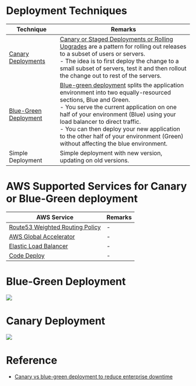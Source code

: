 # Deployment Techniques

| Technique                                                                                                                 | Remarks                                                                                                                                                                                                                                                                                                                                                                                                                                     |
|---------------------------------------------------------------------------------------------------------------------------|---------------------------------------------------------------------------------------------------------------------------------------------------------------------------------------------------------------------------------------------------------------------------------------------------------------------------------------------------------------------------------------------------------------------------------------------|
| [Canary Deployments](https://wa.aws.amazon.com/wellarchitected/2020-07-02T19-33-23/wat.concept.canary-deployment.en.html) | [Canary or Staged Deployments or Rolling Upgrades](https://wa.aws.amazon.com/wellarchitected/2020-07-02T19-33-23/wat.concept.canary-deployment.en.html) are a pattern for rolling out releases to a subset of users or servers.<br/>- The idea is to first deploy the change to a small subset of servers, test it and then rollout the change out to rest of the servers.                                                                  |
| [Blue-Green Deployment](https://circleci.com/blog/canary-vs-blue-green-downtime/)                                         | [Blue-green deployment](https://circleci.com/blog/canary-vs-blue-green-downtime/) splits the application environment into two equally-resourced sections, Blue and Green. <br/>- You serve the current application on one half of your environment (Blue) using your load balancer to direct traffic. <br/>- You can then deploy your new application to the other half of your environment (Green) without affecting the blue environment. |
| Simple Deployment                                                                                                         | Simple deployment with new version, updating on old versions.                                                                                                                                                                                                                                                                                                                                                                               |

# AWS Supported Services for Canary or Blue-Green deployment

| AWS Service                                                                                                                            | Remarks |
|----------------------------------------------------------------------------------------------------------------------------------------|---------|
| [Route53 Weighted Routing Policy](../2_AWSServices/1_NetworkingAndContentDelivery/1_EdgeNetworking/AmazonRoute53/Readme.md)           | -       |
| [AWS Global Accelerator](../2_AWSServices/1_NetworkingAndContentDelivery/1_EdgeNetworking/AWSGlobalAccelerator.md)             | -       |
| [Elastic Load Balancer](../2_AWSServices/1_NetworkingAndContentDelivery/2_ApplicationNetworking/ElasticLoadBalancer/Readme.md) | -       |
| [Code Deploy](../2_AWSServices/9_InfrastructureAsCode/AWSCodePipeline.md)                                                      | -       |

# Blue-Green Deployment

![](https://webplutora.wpenginepowered.com/wp-content/uploads/2022/05/Asset-159Deployment-Methods-1536x477.png)

# Canary Deployment

![](https://webplutora.wpenginepowered.com/wp-content/uploads/2022/05/Asset-160Deployment-Methods-931x1024.png)

# Reference
- [Canary vs blue-green deployment to reduce enterprise downtime](https://circleci.com/blog/canary-vs-blue-green-downtime/)
